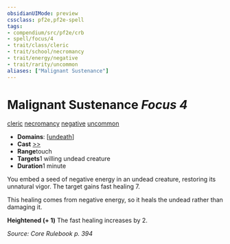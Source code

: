```yaml
---
obsidianUIMode: preview
cssclass: pf2e,pf2e-spell
tags:
- compendium/src/pf2e/crb
- spell/focus/4
- trait/class/cleric
- trait/school/necromancy
- trait/energy/negative
- trait/rarity/uncommon
aliases: ["Malignant Sustenance"]
---
```

# Malignant Sustenance *Focus 4*   
[cleric](rules/traits/cleric.md)  [necromancy](necromancy.md)  [negative](negative.md)  [uncommon](uncommon.md)  

- **Domains**: [[undeath](../domains.md#Undeath)]
- **Cast** [>>](chapter-9-playing-the-game.md#Actions "Two-Action") 
- **Range**touch
- **Targets**1 willing undead creature
- **Duration**1 minute

You embed a seed of negative energy in an undead creature, restoring its unnatural vigor. The target gains fast healing 7.

This healing comes from negative energy, so it heals the undead rather than damaging it.

**Heightened (+ 1)** The fast healing increases by 2.

*Source: Core Rulebook p. 394*